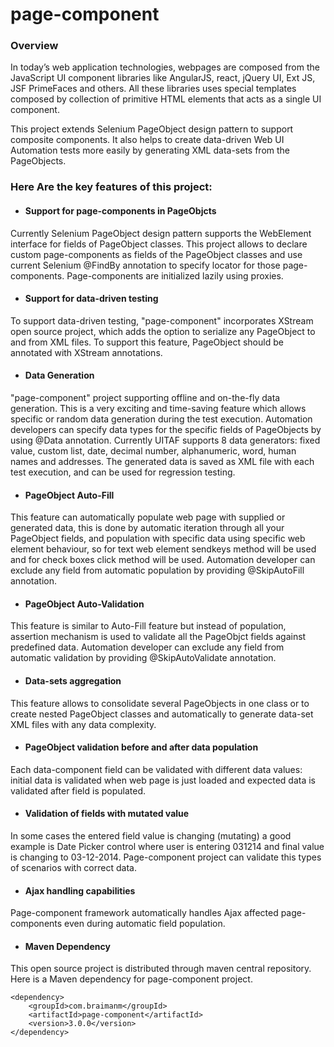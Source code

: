 # page-component
### Overview
In today’s web application technologies, webpages are composed from the JavaScript UI component libraries like AngularJS, react, jQuery UI, Ext JS, JSF PrimeFaces and others. All these libraries uses special templates composed by collection of primitive HTML elements that acts as a single UI component.

This project extends Selenium PageObject design pattern to support composite components. It also helps to create data-driven Web UI Automation tests more easily by generating XML data-sets from the PageObjects.

### Here Are the key features of this project:

* #### Support for page-components in PageObjcts
Currently Selenium PageObject design pattern supports the WebElement interface for fields of PageObject classes. This project allows to declare custom page-components as fields of the PageObject classes and use current Selenium @FindBy annotation to specify locator for those page-components. Page-components are initialized lazily using proxies.

* #### Support for data-driven testing
To support data-driven testing, "page-component" incorporates XStream open source project, which adds the option to serialize any PageObject to and from XML files. To support this feature, PageObject should be annotated with XStream annotations.

* #### Data Generation
"page-component" project supporting offline and on-the-fly data generation. This is a very exciting and time-saving feature which allows specific or random data generation during the test execution. Automation developers can specify data types for the specific fields of PageObjects by using @Data annotation. Currently UITAF supports 8 data generators: fixed value, custom list, date, decimal number, alphanumeric, word, human names and addresses. The generated data is saved as XML file with each test execution, and can be used for regression testing.

* #### PageObject Auto-Fill
This feature can automatically populate web page with supplied or generated data, this is done by automatic iteration through all your PageObject fields, and population with specific data using specific web element behaviour, so for text web element sendkeys method will be used and for check boxes click method will be used. Automation developer can exclude any field from automatic population by providing @SkipAutoFill annotation.

* #### PageObject Auto-Validation
This feature is similar to Auto-Fill feature but instead of population, assertion mechanism is used to validate all the PageObjct fields against predefined data. Automation developer can exclude any field from automatic validation by providing @SkipAutoValidate annotation.

* #### Data-sets aggregation
This feature allows to consolidate several PageObjects in one class or to create nested PageObject classes and automatically to generate data-set XML files with any data complexity.

* #### PageObject validation before and after data population
Each data-component field can be validated with different data values: initial data is validated when web page is just loaded and expected data is validated after field is populated.

* #### Validation of fields with mutated value
In some cases the entered field value is changing (mutating) a good example is Date Picker control where user is entering 031214 and final value is changing to 03-12-2014. Page-component project can validate this types of scenarios with correct data.

* #### Ajax handling capabilities
Page-component framework automatically handles Ajax affected page-components even during automatic field population.

* #### Maven Dependency
This open source project is distributed through maven central repository. Here is a Maven dependency for page-component project.
```
<dependency>
    <groupId>com.braimanm</groupId>
    <artifactId>page-component</artifactId>
    <version>3.0.0</version>
</dependency>
```
